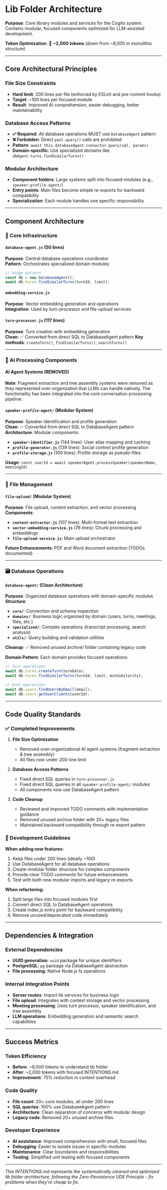 # Lib Folder Architecture

**Purpose**: Core library modules and services for the Cogito system. Contains modular, focused components optimized for LLM-assisted development.

**Token Optimization**: 🎯 **~2,000 tokens** (down from ~8,000 in monolithic structure)

---

## Core Architectural Principles

### File Size Constraints
- **Hard limit**: 200 lines per file (enforced by ESLint and pre-commit hooks)
- **Target**: ~100 lines per focused module
- **Result**: Improved AI comprehension, easier debugging, better maintainability

### Database Access Patterns
- **✅ Required**: All database operations MUST use `DatabaseAgent` pattern
- **❌ Forbidden**: Direct `pool.query()` calls are prohibited
- **Pattern**: `await this.databaseAgent.connector.query(sql, params)`
- **Domain-specific**: Use specialized domains like `dbAgent.turns.findSimilarTurns()`

### Modular Architecture
- **Component folders**: Large systems split into focused modules (e.g., `speaker-profile-agent/`)
- **Entry points**: Main files become simple re-exports for backward compatibility
- **Specialization**: Each module handles one specific responsibility

---

## Component Architecture

### 🔧 Core Infrastructure

#### `database-agent.js` (50 lines)
**Purpose**: Central database operations coordinator  
**Pattern**: Orchestrates specialized domain modules
```javascript
// Usage pattern
const db = new DatabaseAgent();
await db.turns.findSimilarTurns(turnId, limit);
```

#### `embedding-service.js`
**Purpose**: Vector embedding generation and operations  
**Integration**: Used by turn-processor and file-upload services

#### `turn-processor.js` (117 lines)
**Purpose**: Turn creation with embedding generation  
**Clean**: ✅ Converted from direct SQL to DatabaseAgent pattern
**Key methods**: `createTurn()`, `findSimilarTurns()`, `searchTurns()`

---

### 🧠 AI Processing Components

#### AI Agent Systems (REMOVED)
**Note**: Fragment extraction and tree assembly systems were removed as they represented over-organization that LLMs can handle natively. The functionality has been integrated into the core conversation processing pipeline.

#### `speaker-profile-agent/` (Modular System)
**Purpose**: Speaker identification and profile generation  
**Clean**: ✅ Converted from direct SQL to DatabaseAgent pattern
**Architecture**: Modular components:

- **`speaker-identifier.js`** (144 lines): User alias mapping and caching
- **`profile-generator.js`** (139 lines): Social context profile generation
- **`profile-storage.js`** (100 lines): Profile storage as pseudo-files

**Usage**: `const userId = await speakerAgent.processSpeaker(speakerName, meetingId)`

---

### 📁 File Management

#### `file-upload/` (Modular System)
**Purpose**: File upload, content extraction, and vector processing
**Components**:

- **`content-extractor.js`** (107 lines): Multi-format text extraction
- **`vector-embedding-service.js`** (76 lines): Chunk processing and embeddings  
- **`file-upload-service.js`**: Main upload orchestrator

**Future Enhancements**: PDF and Word document extraction (TODOs documented)

---

### 🗃️ Database Operations

#### `database-agent/` (Clean Architecture)
**Purpose**: Organized database operations with domain-specific modules
**Structure**:
- **`core/`**: Connection and schema inspection
- **`domains/`**: Business logic organized by domain (users, turns, meetings, files, etc.)
- **`specialized/`**: Complex operations (transcript processing, search analysis)
- **`utils/`**: Query building and validation utilities

**Cleanup**: ✅ Removed unused archive/ folder containing legacy code

**Domain Pattern**: Each domain provides focused operations:
```javascript
// Turn operations
await db.turns.createTurn(turnData);
await db.turns.findSimilarTurns(turnId, limit, minSimilarity);

// User operations  
await db.users.findUsersByEmail(email);
await db.users.getUserClients(userId);
```

---

## Code Quality Standards

### ✅ Completed Improvements

1. **File Size Optimization**
   - Removed over-organizational AI agent systems (fragment extraction & tree assembly)
   - All files now under 200-line limit

2. **Database Access Patterns**
   - Fixed direct SQL queries in `turn-processor.js`
   - Fixed direct SQL queries in all `speaker-profile-agent/` modules
   - All components now use DatabaseAgent pattern

3. **Code Cleanup**
   - Reviewed and improved TODO comments with implementation guidance
   - Removed unused archive folder with 20+ legacy files
   - Maintained backward compatibility through re-export pattern

### 🎯 Development Guidelines

**When adding new features:**
1. Keep files under 200 lines (ideally ~100)
2. Use DatabaseAgent for all database operations  
3. Create modular folder structure for complex components
4. Provide clear TODO comments for future enhancements
5. Test with both new modular imports and legacy re-exports

**When refactoring:**
1. Split large files into focused modules first
2. Convert direct SQL to DatabaseAgent operations
3. Create index.js entry point for backward compatibility
4. Remove unused/deprecated code immediately

---

## Dependencies & Integration

### External Dependencies
- **UUID generation**: `uuid` package for unique identifiers
- **PostgreSQL**: `pg` package via DatabaseAgent abstraction
- **File processing**: Native Node.js fs operations

### Internal Integration Points
- **Server routes**: Import lib services for business logic
- **File upload**: Integrates with context storage and vector processing  
- **Meeting processing**: Uses turn processor, speaker identification, and tree assembly
- **LLM operations**: Embedding generation and semantic search capabilities

---

## Success Metrics

### Token Efficiency
- **Before**: ~8,000 tokens to understand lib folder
- **After**: ~2,000 tokens with focused INTENTIONS.md
- **Improvement**: 75% reduction in context overhead

### Code Quality
- **File count**: 20+ core modules, all under 200 lines
- **SQL queries**: 100% use DatabaseAgent pattern
- **Architecture**: Clean separation of concerns with modular design
- **Legacy code**: Removed 20+ unused archive files

### Developer Experience
- **AI assistance**: Improved comprehension with small, focused files
- **Debugging**: Easier to isolate issues in specific modules
- **Maintenance**: Clear boundaries and responsibilities
- **Testing**: Simplified unit testing with focused components

---

*This INTENTIONS.md represents the systematically cleaned and optimized lib folder architecture, following the Zero-Persistence UDE Principle - fix problems when they're cheap to fix.*